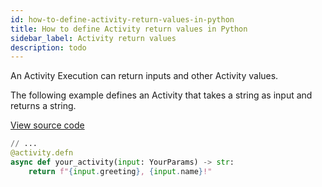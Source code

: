 ```yaml
---
id: how-to-define-activity-return-values-in-python
title: How to define Activity return values in Python
sidebar_label: Activity return values
description: todo
---
```


An Activity Execution can return inputs and other Activity values.

The following example defines an Activity that takes a string as input and returns a string.

<a class="dacx-source-link" href="https://github.com/temporalio/documentation-samples-python/blob/main/your_app/your_activities_dacx.py">View source code</a>

```python
// ...
@activity.defn
async def your_activity(input: YourParams) -> str:
    return f"{input.greeting}, {input.name}!"
```
